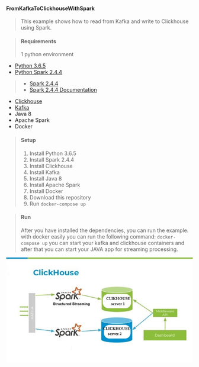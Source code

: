 #### FromKafkaToClickhouseWithSpark

> This example shows how to read from Kafka and write to Clickhouse using Spark.


> #### Requirements
> 1 python environment
- [Python 3.6.5](https://www.python.org/downloads/)
- [Python Spark 2.4.4](https://spark.apache.org/downloads.html)
>   - [Spark 2.4.4](https://www.apache.org/dyn/closer.lua?path=spark/spark-2.4.4/spark-2.4.4-bin-hadoop2.7.tgz)
>   - [Spark 2.4.4 Documentation](https://spark.apache.org/docs/latest/api/python/index.html)
- [Clickhouse](https://clickhouse.yandex/)
- [Kafka](https://kafka.apache.org/)
- Java 8
- Apache Spark
- Docker


> #### Setup
> 1. Install Python 3.6.5
> 2. Install Spark 2.4.4
> 3. Install Clickhouse
> 4. Install Kafka
> 5. Install Java 8
> 6. Install Apache Spark
> 7. Install Docker
> 8. Download this repository
> 9. Run `docker-compose up`


> #### Run
> After you have installed the dependencies, you can run the example. with docker easily you can run the following command:
> ```docker-compose up``` you can start your kafka and clickhouse containers and after that you can start your JAVA app for streaming processing.
>


![This is an image](src/main/resources/image_diagram.png)

